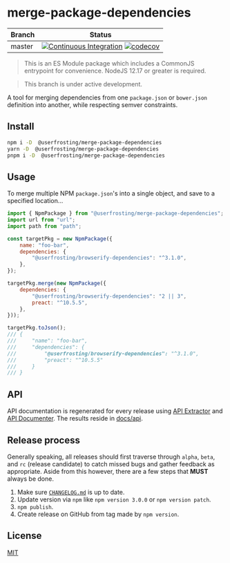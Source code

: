 # merge-package-dependencies

| Branch | Status |
| ------ | ------ |
| master | [![Continuous Integration](https://github.com/userfrosting/merge-package-dependencies/workflows/Continuous%20Integration/badge.svg?branch=master)](https://github.com/userfrosting/merge-package-dependencies/actions?query=branch:master+workflow:"Continuous+Integration") [![codecov](https://codecov.io/gh/userfrosting/merge-package-dependencies/branch/master/graph/badge.svg)](https://codecov.io/gh/userfrosting/merge-package-dependencies/branch/master) |

> This is an ES Module package which includes a CommonJS entrypoint for convenience. NodeJS 12.17 or greater is required.

> This branch is under active development.

A tool for merging dependencies from one `package.json` or `bower.json` definition into another, while respecting semver constraints.

## Install

```bash
npm i -D  @userfrosting/merge-package-dependencies
yarn -D  @userfrosting/merge-package-dependencies
pnpm i -D  @userfrosting/merge-package-dependencies
```

## Usage

To merge multiple NPM `package.json`'s into a single object, and save to a specified location...

```js
import { NpmPackage } from "@userfrosting/merge-package-dependencies";
import url from "url";
import path from "path";

const targetPkg = new NpmPackage({
    name: "foo-bar",
    dependencies: {
        "@userfrosting/browserify-dependencies": "^3.1.0",
    },
});

targetPkg.merge(new NpmPackage({
    dependencies: {
        "@userfrosting/browserify-dependencies": "2 || 3",
        preact: "^10.5.5",
    },
}));

targetPkg.toJson();
/// {
///     "name": "foo-bar",
///     "dependencies": {
///         "@userfrosting/browserify-dependencies": "^3.1.0",
///         "preact": "^10.5.5"
///     }
/// }
```

## API

API documentation is regenerated for every release using [API Extractor](https://www.npmjs.com/package/@microsoft/api-extractor) and [API Documenter](https://www.npmjs.com/package/@microsoft/api-documenter).
The results reside in [docs/api](./docs/api/index.md).

## Release process

Generally speaking, all releases should first traverse through `alpha`, `beta`, and `rc` (release candidate) to catch missed bugs and gather feedback as appropriate. Aside from this however, there are a few steps that **MUST** always be done.

1. Make sure [`CHANGELOG.md`](./CHANGELOG.md) is up to date.
2. Update version via `npm` like `npm version 3.0.0` or `npm version patch`.
3. `npm publish`.
4. Create release on GitHub from tag made by `npm version`.

## License

[MIT](LICENSE)

